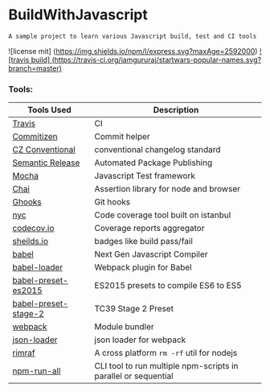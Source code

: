 # BuildWithJavascript
`A sample project to learn various Javascript build, test and CI tools`

![license mit] (https://img.shields.io/npm/l/express.svg?maxAge=2592000)
[![travis build] (https://travis-ci.org/iamgururaj/startwars-popular-names.svg?branch=master)](https://travis-ci.org/iamgururaj/BuildWithJavascript)

### Tools:
| Tools Used | Description |
| --- | --- |
| [Travis](https://travis-ci.org/iamgururaj/startwars-popular-names) | CI |
| [Commitizen](http://commitizen.github.io/cz-cli/)  | Commit helper |
| [CZ Conventional](https://github.com/commitizen/cz-conventional-changelog)  | conventional changelog standard |
| [Semantic Release](https://github.com/semantic-release/semantic-release) | Automated Package Publishing|
| [Mocha](https://mochajs.org/) | Javascript Test framework |
| [Chai](http://chaijs.com/) | Assertion library for node and browser |
| [Ghooks](https://github.com/gtramontina/ghooks) | Git hooks |
| [nyc](https://github.com/bcoe/nyc) | Code coverage tool built on istanbul  |
| [codecov.io](https://codecov.io/gh) | Coverage reports aggregator |
| [sheilds.io](http://shields.io/) | badges like build pass/fail |
| [babel](https://babeljs.io/) | Next Gen Javascript Compiler |
| [babel-loader](https://github.com/babel/babel-loader) | Webpack plugin for Babel |
| [babel-preset-es2015](https://babeljs.io/docs/plugins/preset-es2015/) | ES2015 presets to compile ES6 to ES5 |
| [babel-preset-stage-2](http://babeljs.io/docs/plugins/preset-stage-2/) | TC39 Stage 2 Preset |
| [webpack](https://webpack.github.io/) | Module bundler |
| [json-loader](https://github.com/webpack/json-loader) | json loader for webpack |
| [rimraf](https://github.com/isaacs/rimraf) | A cross platform `rm -rf` util for nodejs |
| [npm-run-all](https://www.npmjs.com/package/npm-run-all) | CLI tool to run multiple npm-scripts in parallel or sequential |
